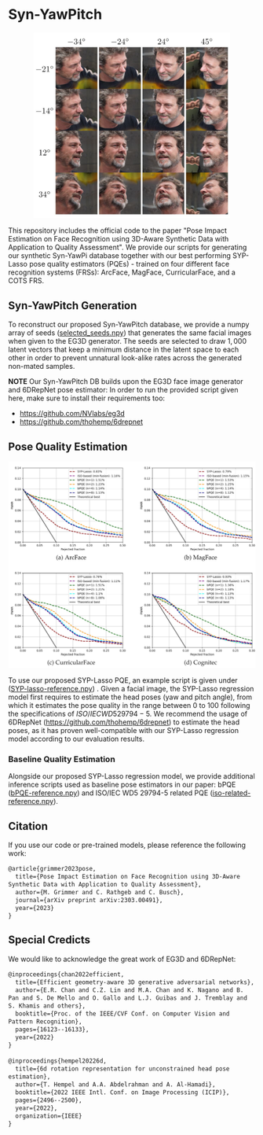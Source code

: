 # Syn-YawPitch

<p align="center">
  <img src="./EG3D-examples.JPG" alt="Teaser image" width="400"/>
</p>

This repository includes the official code to the paper "Pose Impact Estimation on Face Recognition using 3D-Aware Synthetic Data with Application to Quality Assessment". We provide our scripts for generating our synthetic Syn-YawPi database together with our best performing SYP-Lasso pose quality estimators (PQEs) - trained on four different face recognition systems (FRSs): ArcFace, MagFace, CurricularFace, and a COTS FRS.


## Syn-YawPitch Generation

To reconstruct our proposed Syn-YawPitch database, we provide a numpy array of seeds ([selected_seeds.npy](./SYP-Generation/selected_seeds.npy)) that generates the same facial images when given to the EG3D generator. The seeds are selected to draw $1,000$ latent vectors that keep a minimum distance in the latent space to each other in order to prevent unnatural look-alike rates across the generated non-mated samples. 

**NOTE** Our Syn-YawPitch DB builds upon the EG3D face image generator and 6DRepNet pose estimator: In order to run the provided script given here, make sure to install their requirements too:

 - https://github.com/NVlabs/eg3d
 - https://github.com/thohemp/6drepnet

## Pose Quality Estimation

<p align="center">
  <img src="./EDC-curves.JPG" alt="Teaser image" width="600"/>
</p>

To use our proposed SYP-Lasso PQE, an example script is given under ([SYP-lasso-reference.npy](./inference/SYP-lasso-inference.py)) . Given a facial image, the SYP-Lasso regression model first requires to estimate the head poses (yaw and pitch angle), from which it estimates the pose quality in the range between 0 to 100 following the specifications of $ISO/IEC WD5 29794-5$. We recommend the usage of 6DRepNet (https://github.com/thohemp/6drepnet) to estimate the head poses, as it has proven well-compatible with our SYP-Lasso regression model according to our evaluation results. 


### Baseline Quality Estimation

Alongside our proposed SYP-Lasso regression model, we provide additional inference scripts used as baseline pose estimators in our paper: bPQE ([bPQE-reference.npy](./inference/bPQE-inference.py)) and ISO/IEC WD5 29794-5 related PQE ([iso-related-reference.npy](./inference/iso-related-inference.py)).


## Citation

If you use our code or pre-trained models, please reference the following work: 

```
@article{grimmer2023pose,
  title={Pose Impact Estimation on Face Recognition using 3D-Aware Synthetic Data with Application to Quality Assessment},
  author={M. Grimmer and C. Rathgeb and C. Busch},
  journal={arXiv preprint arXiv:2303.00491},
  year={2023}
}
```


## Special Credicts

We would like to acknowledge the great work of EG3D and 6DRepNet:

```
@inproceedings{chan2022efficient,
  title={Efficient geometry-aware 3D generative adversarial networks},
  author={E.R. Chan and C.Z. Lin and M.A. Chan and K. Nagano and B. Pan and S. De Mello and O. Gallo and L.J. Guibas and J. Tremblay and S. Khamis and others},
  booktitle={Proc. of the IEEE/CVF Conf. on Computer Vision and Pattern Recognition},
  pages={16123--16133},
  year={2022}
}

@inproceedings{hempel20226d,
  title={6d rotation representation for unconstrained head pose estimation},
  author={T. Hempel and A.A. Abdelrahman and A. Al-Hamadi},
  booktitle={2022 IEEE Intl. Conf. on Image Processing (ICIP)},
  pages={2496--2500},
  year={2022},
  organization={IEEE}
}
```



